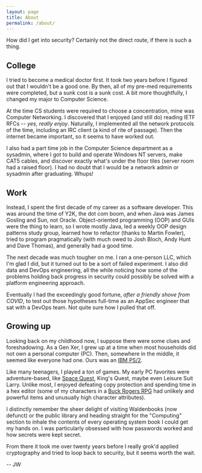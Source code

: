 ```yaml
---
layout: page
title: About
permalink: /about/
---
```

How did I get into security? Certainly not the direct route, if there is such a thing.

## College
I tried to become a medical doctor first. It took two years before I figured out that I wouldn't be a good one. By then, all of my pre-med requirements were completed, but a sunk cost is a sunk cost. A bit more thoughtfully, I changed my major to Computer Science.

At the time CS students were required to choose a concentration, mine was Computer Networking. I discovered that I enjoyed (and still do) reading IETF RFCs -- _yes, really enjoy_. Naturally, I implemented all the network protocols of the time, including an IRC client (a kind of rite of passage). Then the internet became important, so it seems to have worked out.

I also had a part time job in the Computer Science department as a sysadmin, where I got to build and operate Windows NT servers, make CAT5 cables, and discover exactly what's under the floor tiles (server room had a raised floor). I had no doubt that I would be a network admin or sysadmin after graduating. Whups!

## Work
Instead, I spent the first decade of my career as a software developer. This was around the time of Y2K, the dot com boom, and when Java was James Gosling and Sun, not Oracle. Object-oriented programming (OOP) and GUIs were the thing to learn, so I wrote mostly Java, led a weekly OOP design patterns study group, learned how to refactor (thanks to Martin Fowler), tried to program pragmatically (with much owed to Josh Bloch, Andy Hunt and Dave Thomas), and generally had a good time.

The next decade was much tougher on me. I ran a one-person LLC, which I'm glad I did, but it turned out to be a sort of failed experiment. I also did data and DevOps engineering, all the while noticing how some of the problems holding back progress in security could possibly be solved with a platform engineering approach.

Eventually I had the exceedingly good fortune, _after a friendly shove from COVID_, to test out those hypotheses full-time as an AppSec engineer that sat with a DevOps team. Not quite sure how I pulled that off.

## Growing up
Looking back on my childhood now, I suppose there were some clues and foreshadowing. As a Gen Xer, I grew up at a time when most households did not own a personal computer (PC). Then, somewhere in the middle, it seemed like everyone had one. Ours was an [IBM PS/2](https://en.wikipedia.org/wiki/IBM_PS/2).

Like many teenagers, I played a ton of games. My early PC favorites were adventure-based, like [Space Quest](https://en.wikipedia.org/wiki/Space_Quest), King's Quest, maybe even Leisure Suit Larry. Unlike most, I enjoyed defeating copy protection and spending time in a hex editor (some of my characters in a [Buck Rogers RPG](https://en.wikipedia.org/wiki/Buck_Rogers:_Matrix_Cubed) had unlikely and powerful items and unusually high character attributes).

I distinctly remember the sheer delight of visiting Waldenbooks (now defunct) or the public library and heading straight for the "Computing" section to inhale the contents of every operating system book I could get my hands on. I was particularly obsessed with how passwords worked and how secrets were kept secret.

From there it took me over twenty years before I really grok'd applied cryptography and tried to loop back to security, but it seems worth the wait.

 -- JW
